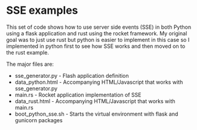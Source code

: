 # SSE examples

This set of code shows how to use server side events (SSE) in both Python using a flask application and rust using the rocket framework. My original goal was to just use rust but python is easier to implement in this case so I implemented in python first to see how SSE works and then moved on to the rust example.

The major files are:

- sse_generator.py - Flash application definition
- data_python.html - Accompanying HTML/Javascript that works with sse_generator.py
- main.rs - Rocket application implementation of SSE
- data_rust.html - Accompanying HTML/Javascript that works with main.rs
- boot_python_sse.sh - Starts the virtual environment with flask and gunicorn packages


